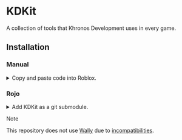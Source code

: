 # KDKit
A collection of tools that Khronos Development uses in every game.

## Installation

### Manual

<details>
    <summary>Copy and paste code into Roblox.</summary>
  
If you know what you want, and don't care about versioning, you can simply copy and paste whatever you want into the game.

This is what a full KDKit installation looks like in-game:
<img height="400px" src=".github/readme-static/kdkit-ingame.png" />

Many of the features do not rely on each other, so you may choose to only add one or a few modules.
</details>

### Rojo

<details>
    <summary>Add KDKit as a git submodule.</summary>
  
Lets say you have the following [Rojo](https://rojo.space/) project for your game:
```
YourGame/
├── src/
│   ├── ReplicatedStorage/
│   │   └── YourReplicatedCode.lua
│   └── ServerScriptService/
│       └── YourServerCode.lua
└── default.project.json
```

Where `default.project.json` is:
```json
{
    "name": "YourGame",
    "tree": {
        "$className": "DataModel",
        "ServerScriptService": {
            "$ignoreUnknownInstances": true,
            "$path": "src/ServerScriptService"
        },
        "ReplicatedStorage": {
            "$ignoreUnknownInstances": true,
            "$path": "src/ReplicatedStorage"
        }
    }
}
```

And you want to install `KDKit` to `ReplicatedStorage/KDKit`. You can add it as a submodule:
```sh
cd YourGame/src/ReplicatedStorage
git submodule add "https://github.com/KhronosDevelopment/KDKit" KDKit
```

And you're done! Now you can use KDKit:
```lua
local KDKit = require(game:GetService("ReplicatedStorage"):WaitForChild("KDKit"))

print(KDKit.Utils.sum({ 1, 2, 3 }))
```
</details>

> [!NOTE]
> This repository does not use [Wally](https://wally.run/) due to [incompatibilities](https://discord.com/channels/385151591524597761/872225914149302333/1257773007577809027).
